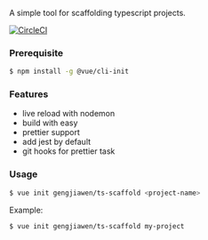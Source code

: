 A simple tool for scaffolding typescript projects.

[![CircleCI](https://circleci.com/gh/gengjiawen/ts-scaffold.svg?style=svg)](https://circleci.com/gh/gengjiawen/ts-scaffold)

### Prerequisite 
``` bash
$ npm install -g @vue/cli-init
```
### Features
* live reload with nodemon
* build with easy
* prettier support
* add jest by default
* git hooks for prettier task

### Usage

``` bash
$ vue init gengjiawen/ts-scaffold <project-name>
```

Example:

``` bash
$ vue init gengjiawen/ts-scaffold my-project
```
